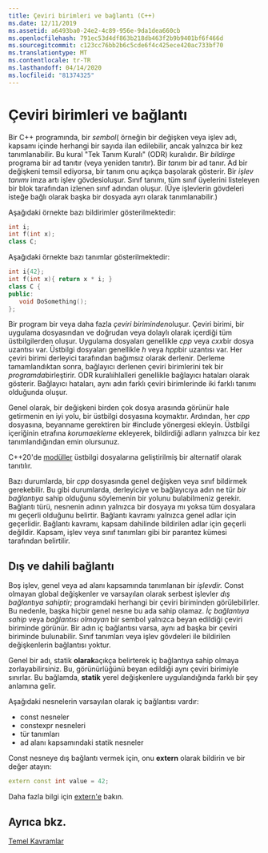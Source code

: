 ```yaml
---
title: Çeviri birimleri ve bağlantı (C++)
ms.date: 12/11/2019
ms.assetid: a6493ba0-24e2-4c89-956e-9da1dea660cb
ms.openlocfilehash: 791ec53d4df863b218db463f2b9b9401bf6f466d
ms.sourcegitcommit: c123cc76bb2b6c5cde6f4c425ece420ac733bf70
ms.translationtype: MT
ms.contentlocale: tr-TR
ms.lasthandoff: 04/14/2020
ms.locfileid: "81374325"
---
```

# <a name="translation-units-and-linkage"></a>Çeviri birimleri ve bağlantı

Bir C++ programında, bir *sembol*( örneğin bir değişken veya işlev adı, kapsamı içinde herhangi bir sayıda ilan edilebilir, ancak yalnızca bir kez tanımlanabilir. Bu kural "Tek Tanım Kuralı" (ODR) kuralıdır. Bir *bildirge* programa bir ad tanıtır (veya yeniden tanıtır). Bir *tanım* bir ad tanır. Ad bir değişkeni temsil ediyorsa, bir tanım onu açıkça başolarak gösterir. Bir *işlev tanımı* imza artı işlev gövdesioluşur. Sınıf tanımı, tüm sınıf üyelerini listeleyen bir blok tarafından izlenen sınıf adından oluşur. (Üye işlevlerin gövdeleri isteğe bağlı olarak başka bir dosyada ayrı olarak tanımlanabilir.)

Aşağıdaki örnekte bazı bildirimler gösterilmektedir:

```cpp
int i;
int f(int x);
class C;
```

Aşağıdaki örnekte bazı tanımlar gösterilmektedir:

```cpp
int i{42};
int f(int x){ return x * i; }
class C {
public:
   void DoSomething();
};
```

Bir program bir veya daha fazla *çeviri biriminden*oluşur. Çeviri birimi, bir uygulama dosyasından ve doğrudan veya dolaylı olarak içerdiği tüm üstbilgilerden oluşur. Uygulama dosyaları genellikle *cpp* veya *cxx*bir dosya uzantısı var. Üstbilgi dosyaları genellikle *h* veya *hpp*bir uzantısı var. Her çeviri birimi derleyici tarafından bağımsız olarak derlenir. Derleme tamamlandıktan sonra, bağlayıcı derlenen çeviri birimlerini tek bir *programda*birleştirir. ODR kuralıihlalleri genellikle bağlayıcı hataları olarak gösterir. Bağlayıcı hataları, aynı adın farklı çeviri birimlerinde iki farklı tanımı olduğunda oluşur.

Genel olarak, bir değişkeni birden çok dosya arasında görünür hale getirmenin en iyi yolu, bir üstbilgi dosyasına koymaktır. Ardından, her *cpp* dosyasına, beyanname gerektiren bir #include yönergesi ekleyin. Üstbilgi içeriğinin etrafına *korumaekleme* ekleyerek, bildirdiği adların yalnızca bir kez tanımlandığından emin olursunuz.

C++20'de [modüller](modules-cpp.md) üstbilgi dosyalarına geliştirilmiş bir alternatif olarak tanıtılır.

Bazı durumlarda, bir *cpp* dosyasında genel değişken veya sınıf bildirmek gerekebilir. Bu gibi durumlarda, derleyiciye ve bağlayıcıya adın ne tür *bir bağlantıya* sahip olduğunu söylemenin bir yolunu bulabilmeniz gerekir. Bağlantı türü, nesnenin adının yalnızca bir dosyaya mı yoksa tüm dosyalara mı geçerli olduğunu belirtir. Bağlantı kavramı yalnızca genel adlar için geçerlidir. Bağlantı kavramı, kapsam dahilinde bildirilen adlar için geçerli değildir. Kapsam, işlev veya sınıf tanımları gibi bir parantez kümesi tarafından belirtilir.

## <a name="external-vs-internal-linkage"></a>Dış ve dahili bağlantı

Boş işlev, genel veya ad alanı kapsamında tanımlanan bir *işlevdir.* Const olmayan global değişkenler ve varsayılan olarak serbest işlevler *dış bağlantıya sahiptir;* programdaki herhangi bir çeviri biriminden görülebilirler. Bu nedenle, başka hiçbir genel nesne bu ada sahip olamaz. *İç bağlantıya sahip* veya *bağlantısı olmayan* bir sembol yalnızca beyan edildiği çeviri biriminde görünür. Bir adın iç bağlantısı varsa, aynı ad başka bir çeviri biriminde bulunabilir. Sınıf tanımları veya işlev gövdeleri ile bildirilen değişkenlerin bağlantısı yoktur.

Genel bir adı, statik **olarak**açıkça belirterek iç bağlantıya sahip olmaya zorlayabilirsiniz. Bu, görünürlüğünü beyan edildiği aynı çeviri birimiyle sınırlar. Bu bağlamda, **statik** yerel değişkenlere uygulandığında farklı bir şey anlamına gelir.

Aşağıdaki nesnelerin varsayılan olarak iç bağlantısı vardır:

- const nesneler
- constexpr nesneleri
- tür tanımları
- ad alanı kapsamındaki statik nesneler

Const nesneye dış bağlantı vermek için, onu **extern** olarak bildirin ve bir değer atayın:

```cpp
extern const int value = 42;
```

Daha fazla bilgi için [extern'e](extern-cpp.md) bakın.

## <a name="see-also"></a>Ayrıca bkz.

[Temel Kavramlar](../cpp/basic-concepts-cpp.md)
